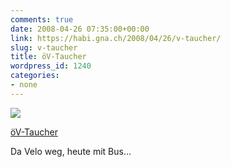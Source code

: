 ```yaml
---
comments: true
date: 2008-04-26 07:35:00+00:00
link: https://habi.gna.ch/2008/04/26/v-taucher/
slug: v-taucher
title: öV-Taucher
wordpress_id: 1240
categories:
- none
---
```


[![](https://static.flickr.com/3282/2441840145_2e1039303d_m.jpg)](https://www.flickr.com/photos/habi/2441840145/)

[öV-Taucher](https://www.flickr.com/photos/habi/2441840145/)


Da Velo weg, heute mit Bus...
